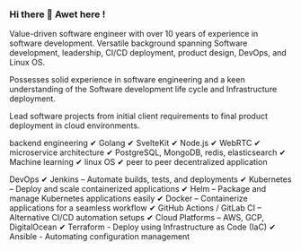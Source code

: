### Hi there 👋 Awet here !

Value-driven software engineer with over 10 years of experience in software development.
Versatile background spanning Software development, leadership, CI/CD deployment, product design, DevOps, and Linux OS.

Possesses solid experience in software engineering and a keen understanding of the Software development life cycle and Infrastructure deployment.

Lead software projects from initial client requirements to final product deployment in cloud environments. 

backend engineering
✔ Golang
✔ SvelteKit
✔ Node.js
✔ WebRTC
✔ microservice architecture
✔ PostgreSQL, MongoDB, redis, elasticsearch
✔ Machine learning
✔ linux OS
✔ peer to peer decentralized application 

DevOps 
✔ Jenkins – Automate builds, tests, and deployments
✔ Kubernetes – Deploy and scale containerized applications
✔ Helm – Package and manage Kubernetes applications easily
✔ Docker – Containerize applications for a seamless workflow
✔ GitHub Actions / GitLab CI – Alternative CI/CD automation setups
✔ Cloud Platforms – AWS, GCP, DigitalOcean
✔ Terraform - Deploy using Infrastructure as Code (IaC) 
✔ Ansible - Automating configuration management
